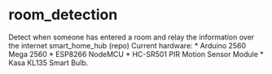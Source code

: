 # room_detection
Detect when someone has entered a room and relay the information over the internet smart_home_hub (repo) 
Current hardware:
    * Arduino 2560 Mega 2560
    * ESP8266 NodeMCU
    * HC-SR501 PIR Motion Sensor Module
    * Kasa KL135 Smart Bulb.
